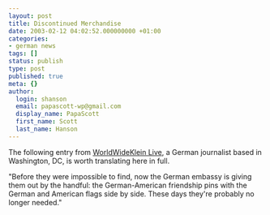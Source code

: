 ```yaml
---
layout: post
title: Discontinued Merchandise
date: 2003-02-12 04:02:52.000000000 +01:00
categories:
- german news
tags: []
status: publish
type: post
published: true
meta: {}
author:
  login: shanson
  email: papascott-wp@gmail.com
  display_name: PapaScott
  first_name: Scott
  last_name: Hanson
---
```

<p>The following entry from <a title="WorldWideKlein Live" href="http://www.worldwideklein.com/comments.php?id=P171_0_1_0">WorldWideKlein Live</a>, a German journalist based in Washington, DC, is worth translating here in full.</p>
<p>"Before they were impossible to find, now the German embassy is giving them out by the handful: the German-American friendship pins with the German and American flags side by side. These days they're probably no longer needed."</p>
